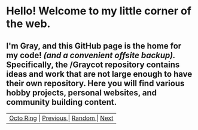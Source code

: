 # Hello! Welcome to my little corner of the web. 

I'm Gray, and this GitHub page is the home for my code! *(and a convenient offsite backup).*  Specifically, the /Graycot repository contains ideas and work that are not large enough to have their own repository. Here you will find various hobby projects, personal websites, and community building content. 
---


<table><tbody><tr><td><a href="https://octo-ring.com/">Octo Ring</a> | <a href="https://octo-ring.com/p/Graycot/prev"> Previous </a> | <a href="https://octo-ring.com/p/Graycot/random"> Random </a> | <a href="https://octo-ring.com/p/Graycot/next"> Next </a><br></td></tr></tbody></table> 

